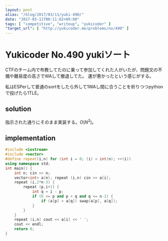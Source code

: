 ```yaml
---
layout: post
alias: "/blog/2017/03/11/yuki-490/"
date: "2017-03-11T00:11:02+09:00"
tags: [ "competitive", "writeup", "yukicoder" ]
"target_url": [ "http://yukicoder.me/problems/no/490" ]
---
```


# Yukicoder No.490 yukiソート

CTFのチーム内で布教してたのに乗って参加してくれた人がいたが、問題文の不備や難易度の高さでWAして撤退してた。
運が悪かったという感じがする。

私はESPerして普通のsortをしたら外して$1$WAし間に合うことを祈りつつpythonで投げたら$1$TLE。

## solution

指示された通りにそのまま実装する。$O(N^2)$。

## implementation

``` c++
#include <iostream>
#include <vector>
#define repeat(i,n) for (int i = 0; (i) < int(n); ++(i))
using namespace std;
int main() {
    int n; cin >> n;
    vector<int> a(n); repeat (i,n) cin >> a[i];
    repeat (i,2*n-3) {
        repeat (p,i+1) {
            int q = i - p;
            if (0 <= p and p < q and q <= n-1) {
                if (a[p] > a[q]) swap(a[p], a[q]);
            }
        }
    }
    repeat (i,n) cout << a[i] << ' ';
    cout << endl;
    return 0;
}
```
